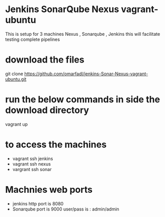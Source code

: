 # Jenkins SonarQube Nexus vagrant-ubuntu
This is setup for 3 machines Nexus , Sonarqube , Jenkins 
this will facilitate testing complete pipelines 

# download the files 

git clone https://github.com/omarfadl/jenkins-Sonar-Nexus-vagrant-ubuntu.git

# run the below commands in side the download directory 
vagrant up 

# to access the machines 
- vagrant ssh jenkins
- vagrant ssh nexus 
- vargrant ssh sonar

# Machnies web ports 
- jenkins http port is 8080 
- Sonarqube port is 9000 user/pass is : admin/admin

